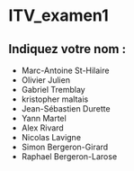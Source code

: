 # ITV_examen1

## Indiquez votre nom : 

- Marc-Antoine St-Hilaire
- Olivier Julien
- Gabriel Tremblay
- kristopher maltais
- Jean-Sébastien Durette
- Yann Martel
- Alex Rivard
- Nicolas Lavigne
- Simon Bergeron-Girard
- Raphael Bergeron-Larose

